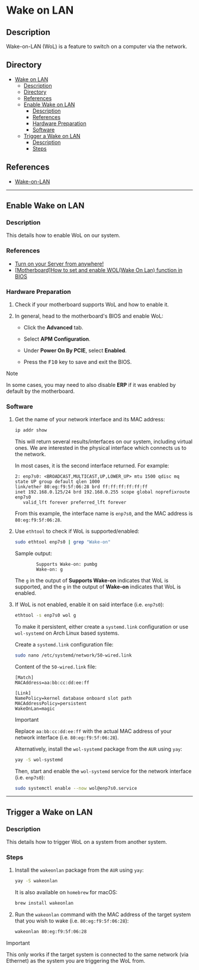 # Wake on LAN

## Description

Wake-on-LAN (WoL) is a feature to switch on a computer via the network.

## Directory

- [Wake on LAN](#wake-on-lan)
  - [Description](#description)
  - [Directory](#directory)
  - [References](#references)
  - [Enable Wake on LAN](#enable-wake-on-lan)
    - [Description](#description-1)
    - [References](#references-1)
    - [Hardware Preparation](#hardware-preparation)
    - [Software](#software)
  - [Trigger a Wake on LAN](#trigger-a-wake-on-lan)
    - [Description](#description-2)
    - [Steps](#steps)

## References

- [Wake-on-LAN](https://wiki.archlinux.org/title/Wake-on-LAN)

---

## Enable Wake on LAN

### Description

This details how to enable WoL on our system.

### References

- [Turn on your Server from anywhere!](https://youtu.be/6QhA_mKHINc)
- [[Motherboard]How to set and enable WOL(Wake On Lan) function in BIOS](https://www.asus.com/support/FAQ/1045950)

### Hardware Preparation

1. Check if your motherboard supports WoL and how to enable it.

2. In general, head to the motherboard's BIOS and enable WoL:
   - Click the **Advanced** tab.

   - Select **APM Configuration**.

   - Under **Power On By PCIE**, select **Enabled**.

   - Press the <kbd>F10</kbd> key to save and exit the BIOS.

> [!NOTE]  
> In some cases, you may need to also disable **ERP** if it was enabled by default by the motherboard.

### Software

1. Get the name of your network interface and its MAC address:

    ```sh
    ip addr show
    ```

    This will return several results/interfaces on our system, including virtual ones. We are interested in the physical interface which connects us to the network.

    In most cases, it is the second interface returned. For example:

    ```
    2: enp7s0: <BROADCAST,MULTICAST,UP,LOWER_UP> mtu 1500 qdisc mq state UP group default qlen 1000
    link/ether 80:eg:f9:5f:06:28 brd ff:ff:ff:ff:ff:ff
    inet 192.168.0.125/24 brd 192.168.0.255 scope global noprefixroute enp7s0
       valid_lft forever preferred_lft forever
    ```

    From this example, the interface name is `enp7s0`, and the MAC address is `80:eg:f9:5f:06:28`.

2. Use `ethtool` to check if WoL is supported/enabled:

    ```sh
    sudo ethtool enp7s0 | grep "Wake-on"
    ```

    Sample output:

    ```
            Supports Wake-on: pumbg
            Wake-on: g
    ```

    The `g` in the output of **Supports Wake-on** indicates that WoL is supported, and the `g` in the output of **Wake-on** indicates that WoL is enabled.

3. If WoL is not enabled, enable it on said interface (i.e. `enp7s0`):

    ```sh
    ethtool -s enp7s0 wol g
    ```

    To make it persistent, either create a `systemd.link` configuration or use `wol-systemd` on Arch Linux based systems.

    Create a `systemd.link` configuration file:

    ```sh
    sudo nano /etc/systemd/network/50-wired.link
    ```

    Content of the `50-wired.link` file:

    ```
    [Match]
    MACAddress=aa:bb:cc:dd:ee:ff

    [Link]
    NamePolicy=kernel database onboard slot path
    MACAddressPolicy=persistent
    WakeOnLan=magic
    ```

    > [!IMPORTANT]  
    > Replace `aa:bb:cc:dd:ee:ff` with the actual MAC address of your network interface (i.e. `80:eg:f9:5f:06:28`).

    Alternatively, install the `wol-systemd` package from the `AUR` using `yay`:

    ```sh
    yay -S wol-systemd
    ```

    Then, start and enable the `wol-systemd` service for the network interface (i.e. `enp7s0`):

    ```sh
    sudo systemctl enable --now wol@enp7s0.service
    ```

---

## Trigger a Wake on LAN

### Description

This details how to trigger WoL on a system from another system.

### Steps

1. Install the `wakeonlan` package from the `AUR` using `yay`:

    ```sh
    yay -S wakeonlan
    ```

    It is also available on `homebrew` for macOS:

    ```sh
    brew install wakeonlan
    ```

2. Run the `wakeonlan` command with the MAC address of the target system that you wish to wake (i.e. `80:eg:f9:5f:06:28`):

    ```sh
    wakeonlan 80:eg:f9:5f:06:28
    ```

> [!IMPORTANT]  
> This only works if the target system is connected to the same network (via Ethernet) as the system you are triggering the WoL from.

